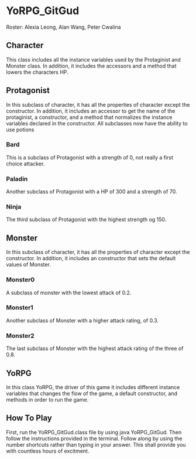 # YoRPG_GitGud
  Roster: Alexia Leong, Alan Wang, Peter Cwalina

<h2>Character</h2>
This class includes all the instance variables used by the Protaginist and Monster class. In addition, it includes the accessors and a method that lowers the characters HP. 
<h2>Protagonist</h2>
In this subclass of character, it has all the properties of character except the constructor. In addition, it includes an accessor to get the name of the protaginist, a constructor, and a method that normalizes the instance variables declared in the constructor. 
All subclasses now have the ability to use potions
<h3>Bard</h3>
This is a subclass of Protagonist with a strength of 0, not really a first choice attacker.
<h3>Paladin</h3>
Another subclass of Protagonist with a HP of 300 and a strength of 70.
<h3>Ninja</h3>
The third subclass of Protagonist with the highest strength og 150. 
<h2>Monster</h2>
In this subclass of character, it has all the properties of character except the constructor. In addition, it includes an constructor that sets the default values of Monster. 
<h3>Monster0</h3>
A subclass of monster with the lowest attack of 0.2.
<h3>Monster1</h3>
Another subclass of Monster with a higher attack rating, of 0.3.
<h3>Monster2</h3>
The last subclass of Monster with the highest attack rating of the three of 0.8.
<h2>YoRPG</h2> 
In this class YoRPG, the driver of this game it includes different instance variables that changes the flow of the game, a default constructor, and methods in order to run the game. 
<h2>How To Play</h2> 
First, run the YoRPG_GitGud.class file by using java YoRPG_GitGud. Then follow the instructions provided in the terminal. Follow along by using the number shortcuts rather than typing in your answer. This shall provide you with countless hours of excitment. 
